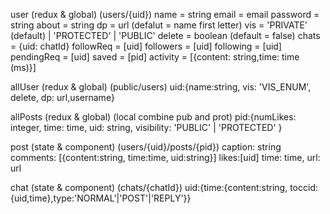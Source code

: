 user
(redux & global)
(users/{uid})
name = string
email = email
password = string
about = string
dp = url (defalut = name first letter)
vis = 'PRIVATE' (default) | 'PROTECTED' | 'PUBLIC'
delete = boolean (default = false)
chats = {uid: chatId}
followReq = [uid]
followers = [uid]
following = [uid]
pendingReq = [uid]
saved = [pid]
activity = [{content: string,time: time (ms)}]

allUser
(redux & global)
(public/users)
uid:{name:string, vis: 'VIS_ENUM', delete, dp: url,username}

allPosts
(redux & global)
(local combine pub and prot)
pid:{numLikes: integer, time: time, uid: string, visibility: 'PUBLIC' | 'PROTECTED' }

post
(state & component)
(users/{uid}/posts/{pid})
caption: string
comments: [{content:string, time:time, uid:string}]
likes:[uid]
time: time,
url: url

chat
(state & component)
(chats/{chatId})
uid:{time:{content:string, toccid:{uid,time},type:'NORMAL'|'POST'|'REPLY'}}